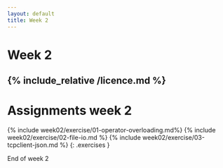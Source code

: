 ```yaml
---
layout: default
title: Week 2
---
```

# Week 2
{% include_relative /licence.md %}
---

# Assignments week 2

{% include week02/exercise/01-operator-overloading.md%}
{% include week02/exercise/02-file-io.md %}
{% include week02/exercise/03-tcpclient-json.md %}
{: .exercises }

End of week 2


